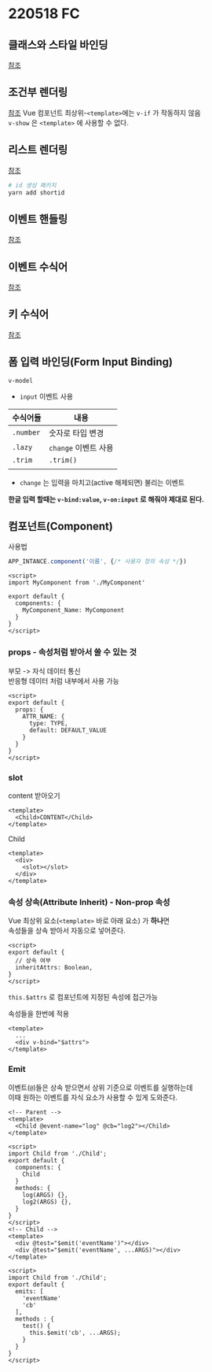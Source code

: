 # 220518 FC

## 클래스와 스타일 바인딩
[참조](./22051702-live.md#클래스와-스타일-바인딩)

## 조건부 렌더링
[참조](./22051702-live.md#조건부-렌더링)
Vue 컴포넌트 최상위-`<template>`에는 `v-if` 가 작동하지 않음  
`v-show` 은 `<template>` 에 사용할 수 없다.

## 리스트 렌더링
[참조](./22051702-live.md#리스트-렌더링)
```sh
# id 생성 패키지
yarn add shortid
```

## 이벤트 핸들링
[참조](./22051702-live.md#이벤트-핸들링)

## 이벤트 수식어
[참조](./22051702-live.md#수식어modifiers)

## 키 수식어
[참조](./22051702-live.md#키-수식어)

## 폼 입력 바인딩(Form Input Binding)
`v-model`
- `input` 이벤트 사용

| 수식어들  | 내용                 |
| --------- | -------------------- |
| `.number` | 숫자로 타입 변경     |
| `.lazy`   | `change` 이벤트 사용 |
| `.trim`   | `.trim()`            |
|           |                      |
- `change` 는 입력을 마치고(active 해제되면) 불리는 이벤트

**한글 입력 할때는 `v-bind:value`, `v-on:input` 로 해줘야 제대로 된다.**

## 컴포넌트(Component)
사용법
```js
APP_INTANCE.component('이름', {/* 사용자 정의 속성 */})
```
```vue
<script>
import MyComponent from './MyComponent'

export default {
  components: {
    MyComponent_Name: MyComponent
  }
}
</script>
```

### props - 속성처럼 받아서 쓸 수 있는 것
부모 -> 자식 데이터 통신  
반응형 데이터 처럼 내부에서 사용 가능
```vue
<script>
export default {
  props: {
    ATTR_NAME: {
      type: TYPE,
      default: DEFAULT_VALUE
    }
  }
}
</script>
```

### slot
content 받아오기
```vue
<template>
  <Child>CONTENT</Child>
</template>
```
Child
```vue
<template>
  <div>
    <slot></slot>
  </div>
</template>
```

### 속성 상속(Attribute Inherit) - Non-prop 속성
Vue 최상위 요소(`<template>` 바로 아래 요소) 가 **하나**면  
속성들을 상속 받아서 자동으로 넣어준다.  

```vue
<script>
export default {
  // 상속 여부
  inheritAttrs: Boolean,
}
</script>
```
`this.$attrs` 로 컴포넌트에 지정된 속성에 접근가능

속성들을 한번에 적용
```vue
<template>
  ...
  <div v-bind="$attrs">
</template>
```

### Emit
이벤트(`@`)들은 상속 받으면서 상위 기준으로 이벤트를 실행하는데  
이때 원하는 이벤트를 자식 요소가 사용할 수 있게 도와준다.
```vue
<!-- Parent -->
<template>
  <Child @event-name="log" @cb="log2"></Child>
</template>

<script>
import Child from './Child';
export default {
  components: {
    Child
  }
  methods: {
    log(ARGS) {},
    log2(ARGS) {},
  }
}
</script>
<!-- Child -->
<template>
  <div @test="$emit('eventName')"></div>
  <div @test="$emit('eventName', ...ARGS)"></div>
</template>

<script>
import Child from './Child';
export default {
  emits: [
    'eventName'
    'cb'
  ],
  methods : {
    test() {
      this.$emit('cb', ...ARGS);
    }
  }
}
</script>
```

